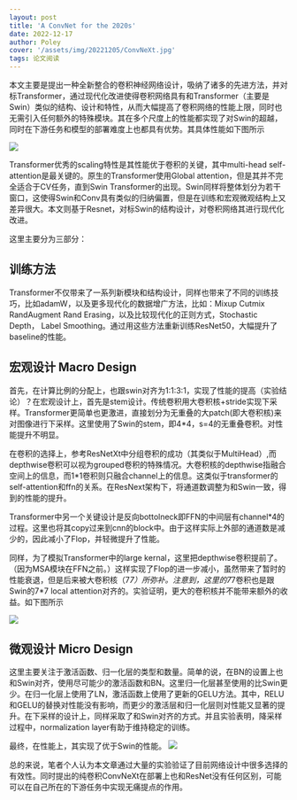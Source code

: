 ```yaml
---
layout: post
title: 'A ConvNet for the 2020s'
date: 2022-12-17
author: Poley
cover: '/assets/img/20221205/ConvNeXt.jpg'
tags: 论文阅读  
---
```


本文主要是提出一种全新整合的卷积神经网络设计，吸纳了诸多的先进方法，并对标Transformer，通过现代化改进使得卷积网络具有和Transformer（主要是Swin）类似的结构、设计和特性，从而大幅提高了卷积网络的性能上限，同时也无需引入任何额外的特殊模块。其在多个尺度上的性能都实现了对Swin的超越，同时在下游任务和模型的部署难度上也都具有优势。其具体性能如下图所示

![](/assets/img/20221205/ConvNeXtF1.jpg)


Transformer优秀的scaling特性是其性能优于卷积的关键，其中multi-head self-attention是最关键的。原生的Transformer使用Global attention，但是其并不完全适合于CV任务，直到Swin Transformer的出现。Swin同样将整体划分为若干窗口，这使得Swin和Conv具有类似的归纳偏置，但是在训练和宏观微观结构上又差异很大。本文则基于Resnet，对标Swin的结构设计，对卷积网络其进行现代化改进。

这里主要分为三部分：
## 训练方法

Transformer不仅带来了一系列新模块和结构设计，同样也带来了不同的训练技巧，比如adamW，以及更多现代化的数据增广方法，比如：Mixup Cutmix RandAugment Rand Erasing，以及比较现代化的正则方式，Stochastic Depth， Label Smoothing。通过用这些方法重新训练ResNet50，大幅提升了baseline的性能。

## 宏观设计 Macro Design

首先，在计算比例的分配上，也跟swin对齐为1:1:3:1，实现了性能的提高（实验结论）？在宏观设计上，首先是stem设计。传统卷积用大卷积核+stride实现下采样。Transformer更简单也更激进，直接划分为无重叠的大patch(即大卷积核)来对图像进行下采样。这里使用了Swin的stem，即4*4，s=4的无重叠卷积。对性能提升不明显。

在卷积的选择上，参考ResNetXt中分组卷积的成功（其类似于MultiHead）,而depthwise卷积可以视为grouped卷积的特殊情况。大卷积核的depthwise指融合空间上的信息，而1*1卷积则只融合channel上的信息。这类似于transformer的self-attention和ffn的关系。在ResNext架构下，将通道数调整为和Swin一致，得到的性能的提升。

Transformer中另一个关键设计是反向bottolneck即FFN的中间层有channel*4的过程。这里也将其copy过来到cnn的block中。由于这样实际上外部的通道数是减少的，因此减小了Flop，并轻微提升了性能。

同样，为了模拟Transformer中的large kernal，这里把depthwise卷积提前了。（因为MSA模块在FFN之前。）这样实现了Flop的进一步减小，虽然带来了暂时的性能衰退，但是后来被大卷积核（7*7）所弥补。注意到，这里的7*7卷积也是跟Swin的7*7 local attention对齐的。实验证明，更大的卷积核并不能带来额外的收益。如下图所示

![](/assets/img/20221205/ConvNeXtF3.jpg)

## 微观设计 Micro Design
这里主要关注于激活函数、归一化层的类型和数量。简单的说，在BN的设置上也和Swin对齐，使用尽可能少的激活函数和BN。这里归一化层甚至使用的比Swin更少。在归一化层上使用了LN，激活函数上使用了更新的GELU方法。其中，RELU和GELU的替换对性能没有影响，而更少的激活层和归一化层则对性能又显著的提升。在下采样的设计上，同样采取了和Swin对齐的方式。并且实验表明，降采样过程中，normalization layer有助于维持稳定的训练。


最终，在性能上，其实现了优于Swin的性能。
![](/assets/img/20221205/ConvNeXtT1.jpg)

总的来说，笔者个人认为本文章通过大量的实验验证了目前网络设计中很多选择的有效性。同时提出的纯卷积ConvNeXt在部署上也和ResNet没有任何区别，可能可以在自己所在的下游任务中实现无痛提点的作用。
